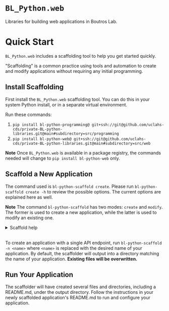 # `BL_Python.web`

Libraries for building web applications in Boutros Lab.

# Quick Start

`BL_Python.web` includes a scaffolding tool to help you get started quickly.

"Scaffolding" is a common practice using tools and automation to create and modify applications without requiring any initial programming.

## Install Scaffolding

First install the `BL_Python.web` scaffolding tool. You can do this in your system Python install, or in a separate virtual environment.

Run these commands:

1. `pip install bl-python-programming@ git+ssh://git@github.com/uclahs-cds/private-BL-python-libraries.git@main#subdirectory=src/programming`
2. `pip install bl-python-web@ git+ssh://git@github.com/uclahs-cds/private-BL-python-libraries.git@main#subdirectory=src/web`

**Note** Once `BL_Python.web` is available in a package registry, the commands needed will change to `pip install bl-python-web` only.

## Scaffold a New Application

The command used is `bl-python-scaffold create`. Please run `bl-python-scaffold create -h` to review the possible options. The current options are explained here as well.

**Note** The command `bl-python-scaffold` has two modes: `create` and `modify`. The former is used to create a new application, while the latter is used to modify an existing one.

<details>
    <summary>Scaffold help</summary>

| Option | Explanation | Required? |
| --- | --- | --- |
| `-h` | Show the tool help text. | No |
| `-n <name>` | This is the name of your application. It is the name Flask will use to start up, and also acts as a default value for other options when they are not specified when running this tool. | Yes |
| `-e <endpoint>` | An optional endpoint to create. By default, an endpoint sharing the name of your application is created. If `-e` is specified even once, the default is _not_ created. This option can be specified more than once to create multiple endpoints. | No |
| `-t <type>` | The type of template to scaffold. This defaults to `basic`.<br /><br />`basic`: `BL_Python.web` searches your application for Flask "blueprint" files and uses them to create API endpoints. This is the easiest way to get started, but lacks some advantages of using `openapi`.<br /><br />`openapi`: `BL_Python.web` uses an OpenAPI spec file to describe API endpoints and their code location. This option is more complicated, however, it gives you the ability to validate your API endpoints during development, and allows for automatic request and response validation. It also gives you the ability to use Swagger as a test UI, which can be installed with `pip install connexion[swagger-ui]`. The OpenAPI spec file can also be fed into 3rd-party tools that further help with development. | No |
| `-m <module>` | Optional modules to include in your application. This option can be specified more than once to include multiple modules; however, currently the only available module is `database`.<br /><br />`database`: Include `BL_Python.database` and set up minimum requirements to utilize an SQLite database in your application. | No |
| `-o <output directory>` | Store the new application in a directory other than one that matches the application name. | No |

</details>
<br />

To create an application with a single API endpoint, run `bl-python-scaffold -n <name>` where `<name>` is replaced with the desired name of your application. By default, the scaffolder will output into a directory matching the name of your application. **Existing files will be overwritten.**

## Run Your Application

The scaffolder will have created several files and directories, including a README.md, under the output directory. Follow the instructions in your newly scaffolded application's README.md to run and configure your application.